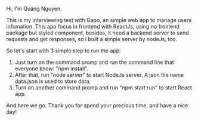 Hi, I'm Quang Nguyen. 

This is my interviewing test with Gapo, an simple web app to manage users infomation. 
This app focus in frontend with ReactJs, using no frontend package but styled component,
besides, it need a backend server to send requests and get responses, so i built a simple server by nodeJs, too.

So let's start with 3 simple step to run the app:
  1. Just turn on the command promp and run the command line that everyone know: "npm install".
  2. After that, run "node server" to start NodeJs server.
     A json file name data.json is used to store data.
  3. Turn on another command promp and run "npm start run" to start React app.

And here we go. Thank you for spend your precious time, and have a nice day!
     
